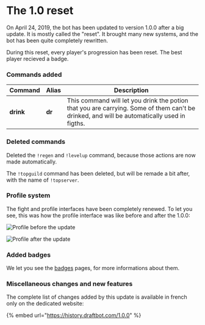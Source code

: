 # The 1.0 reset

On April 24, 2019, the bot has been updated to version 1.0.0 after a big update. It is mostly called the "reset". It brought many new systems, and the bot has been quite completely rewritten.&#x20;

During this reset, every player's progression has been reset. The best player recieved a badge.

### Commands added

| Command   | Alias  | Description                                                                                                                                |
| --------- | ------ | ------------------------------------------------------------------------------------------------------------------------------------------ |
| **drink** | **dr** | This command will let you drink the potion that you are carrying. Some of them can't be drinked, and will be automatically used in figths. |

### Deleted commands

Deleted the `!regen` and `!levelup` command, because those actions are now made automatically.

The `!topguild` command has been deleted, but will be remade a bit after, with the name of `!topserver`.

### &#x20;Profile system

The fight and profile interfaces have been completely renewed. To let you see, this was how the profile interface was like before and after the 1.0.0:

![Profile before the update](https://vignette.wikia.nocookie.net/draftbot/images/2/29/Screenshot\_\(48\).png/revision/latest/scale-to-width-down/617?cb=20200409185454\&path-prefix=fr)

![Profile after the update](https://vignette.wikia.nocookie.net/draftbot/images/f/f7/Screenshot\_\(50\).png/revision/latest?cb=20200409190521\&path-prefix=fr)

### Added badges

We let you see the [badges](../notions-avancees/badges.md) pages, for more informations about them.

### Miscellaneous changes and new features

The complete list of changes added by this update is available in french only on the dedicated website:

{% embed url="https://history.draftbot.com/1.0.0" %}
